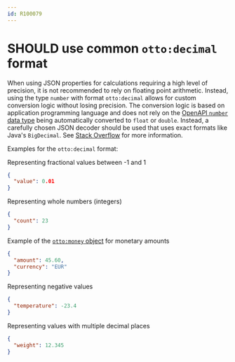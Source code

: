 ```yaml
---
id: R100079
---
```


# SHOULD use common `otto:decimal` format

When using JSON properties for calculations requiring a high level of precision, it is not recommended to rely on floating point arithmetic.
Instead, using the type `number` with format `otto:decimal` allows for custom conversion logic without losing precision.
The conversion logic is based on application programming language and does not rely on the [OpenAPI `number` data type][openapi-data-types] being automatically converted to `float` or `double`.
Instead, a carefully chosen JSON decoder should be used that uses exact formats like Java's `BigDecimal`.
See [Stack Overflow][stack-overflow] for more information.

Examples for the `otto:decimal` format:

Representing fractional values between -1 and 1

```json
{
  "value": 0.01
}
```

Representing whole numbers (integers)

```json
{
  "count": 23
}
```

Example of the [`otto:money` object](./should-use-common-otto-money-object.md) for monetary amounts

```json
{
  "amount": 45.60,
  "currency": "EUR"
}
```


Representing negative values


```json
{
  "temperature": -23.4
}
```

Representing values with multiple decimal places

```json
{
  "weight": 12.345
}
```


[openapi-data-types]: https://spec.openapis.org/oas/v3.1.0.html#data-types
[stack-overflow]: https://stackoverflow.com/questions/3730019/why-not-use-double-or-float-to-represent-currency/3730040#3730040